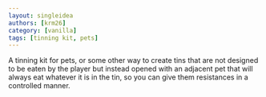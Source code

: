 ```yaml
---
layout: singleidea
authors: [krm26]
category: [vanilla]
tags: [tinning kit, pets]
---
```

A tinning kit for pets, or some other way to create tins that are not designed
to be eaten by the player but instead opened with an adjacent pet that will
always eat whatever it is in the tin, so you can give them resistances in a
controlled manner.
